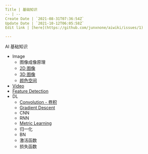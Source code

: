 ```yaml
---
Title | 基础知识
-- | --
Create Date | `2021-08-31T07:36:54Z`
Update Date | `2021-10-12T06:05:58Z`
Edit link | [here](https://github.com/junxnone/aiwiki/issues/1)

---
```

AI  基础知识

- Image
  - 图像成像原理
  - [2D 图像](./2D_Images)
  - [3D 图像](./3D_images)
  - [颜色空间](./Image_Color_Spaces)
- [Video](./Video)
- [Feature Detection](/Feature_Detection)
- DL
  - [Convolution - 卷积](/Convolution_Summary.md)
  - [Gradient Descent](https://github.com/junxnone/ml/issues/89)
  - CNN
  - RNN
  - [Metric Learning](https://github.com/junxnone/tech-io/issues/610)
  - 归一化
  - BN
  - 激活函数
  - 损失函数
